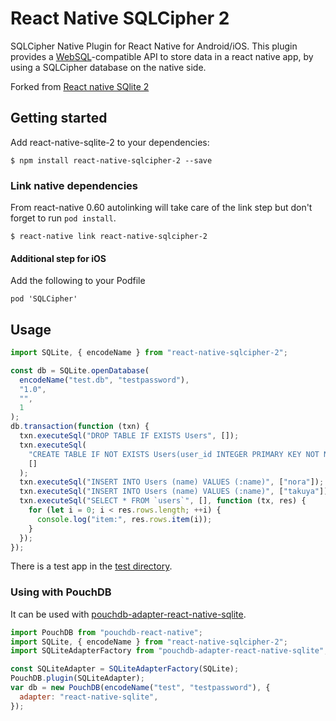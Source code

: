 # React Native SQLCipher 2

SQLCipher Native Plugin for React Native for Android/iOS. This plugin provides a
[WebSQL](http://www.w3.org/TR/webdatabase/)-compatible API to store data in a
react native app, by using a SQLCipher database on the native side.

Forked from
[React native SQlite 2](https://github.com/craftzdog/react-native-sqlite-2)

## Getting started

Add react-native-sqlite-2 to your dependencies:

```shell
$ npm install react-native-sqlcipher-2 --save
```

### Link native dependencies

From react-native 0.60 autolinking will take care of the link step but don't
forget to run `pod install`.

```shell
$ react-native link react-native-sqlcipher-2
```

#### Additional step for iOS

Add the following to your Podfile

```
pod 'SQLCipher'
```

## Usage

```javascript
import SQLite, { encodeName } from "react-native-sqlcipher-2";

const db = SQLite.openDatabase(
  encodeName("test.db", "testpassword"),
  "1.0",
  "",
  1
);
db.transaction(function (txn) {
  txn.executeSql("DROP TABLE IF EXISTS Users", []);
  txn.executeSql(
    "CREATE TABLE IF NOT EXISTS Users(user_id INTEGER PRIMARY KEY NOT NULL, name VARCHAR(30))",
    []
  );
  txn.executeSql("INSERT INTO Users (name) VALUES (:name)", ["nora"]);
  txn.executeSql("INSERT INTO Users (name) VALUES (:name)", ["takuya"]);
  txn.executeSql("SELECT * FROM `users`", [], function (tx, res) {
    for (let i = 0; i < res.rows.length; ++i) {
      console.log("item:", res.rows.item(i));
    }
  });
});
```

There is a test app in the
[test directory](https://github.com/sreejithkrishnanr/react-native-sqlite-2/tree/master/test).

### Using with PouchDB

It can be used with
[pouchdb-adapter-react-native-sqlite](https://github.com/sreejithkrishnanr/react-native-sqlite-2).

```javascript
import PouchDB from "pouchdb-react-native";
import SQLite, { encodeName } from "react-native-sqlcipher-2";
import SQLiteAdapterFactory from "pouchdb-adapter-react-native-sqlite";

const SQLiteAdapter = SQLiteAdapterFactory(SQLite);
PouchDB.plugin(SQLiteAdapter);
var db = new PouchDB(encodeName("test", "testpassword"), {
  adapter: "react-native-sqlite",
});
```
